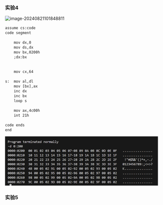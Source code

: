 ### 实验4

![image-20240821101848811](C:\Users\CherryColaOvO\AppData\Roaming\Typora\typora-user-images\image-20240821101848811.png)

```
assume cs:code
code segment
	
	mov dx,0
	mov ds,dx
	mov bx,0200h
	;dx:bx

	
	mov cx,64
	
s:  mov al,dl
	mov [bx],ax
	inc dx
    inc bx
	loop s
	
	mov ax,4c00h
	int 21h
	
code ends
end
```

![image-20240821101831561](汇编语言实验.assets/image-20240821101831561.png)



### 实验5

